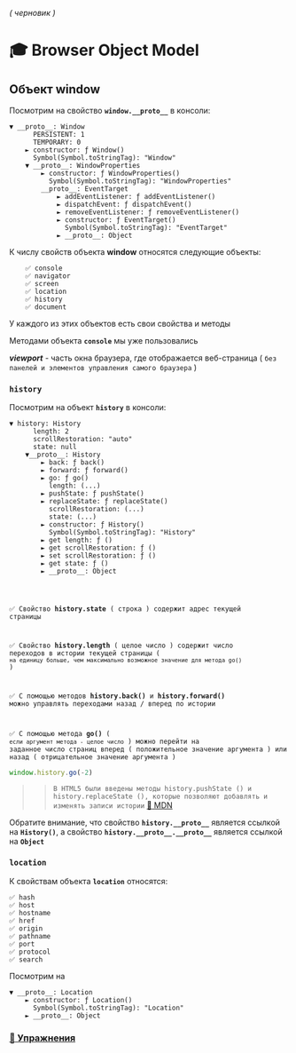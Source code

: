 _( черновик )_
# :mortar_board: Browser Object Model

## Объект window

Посмотрим на свойство **`window.__proto__`** в консоли:

```console
▼ __proto__: Window
      PERSISTENT: 1
      TEMPORARY: 0
    ► constructor: ƒ Window()
      Symbol(Symbol.toStringTag): "Window"
    ▼ __proto__: WindowProperties
        ► constructor: ƒ WindowProperties()
          Symbol(Symbol.toStringTag): "WindowProperties"
        __proto__: EventTarget
            ► addEventListener: ƒ addEventListener()
            ► dispatchEvent: ƒ dispatchEvent()
            ► removeEventListener: ƒ removeEventListener()
            ► constructor: ƒ EventTarget()
              Symbol(Symbol.toStringTag): "EventTarget"
            ► __proto__: Object
```

К числу свойств объекта  **window** относятся следующие объекты:

```
    ✅ console
    ✅ navigator
    ✅ screen
    ✅ location
    ✅ history
    ✅ document
```

У каждого из этих объектов есть свои свойства и методы

Методами объекта  **`console`**  мы уже пользовались

**_viewport_** - часть окна браузера, где отображается веб-страница 
( `без панелей и элементов управления самого браузера` )

### **`history`**
Посмотрим на объект **`history`** в консоли:

```console
▼ history: History
      length: 2
      scrollRestoration: "auto"
      state: null
    ▼__proto__: History
        ► back: ƒ back()
        ► forward: ƒ forward()
        ► go: ƒ go()
          length: (...)
        ► pushState: ƒ pushState()
        ► replaceState: ƒ replaceState()
          scrollRestoration: (...)
          state: (...)
        ► constructor: ƒ History()
          Symbol(Symbol.toStringTag): "History"
        ► get length: ƒ ()
        ► get scrollRestoration: ƒ ()
        ► set scrollRestoration: ƒ ()
        ► get state: ƒ ()
        ► __proto__: Object
```
<code>

✅ Свойство <b>history.state</b> ( строка ) содержит адрес текущей страницы

✅ Свойство <b>history.length</b> ( целое число ) содержит число переходов в истории текущей страницы ( `на единицу больше, чем максимально возможное значение для метода go()` )

✅ С помощью методов <b>history.back()</b> и <b>history.forward()</b> можно управлять переходами назад / вперед по истории

✅ С помощью метода <b>go()</b> ( `если аргумент метода - целое число` ) можно перейти на заданное число страниц вперед ( положительное значение аргумента ) или назад ( отрицательное значение аргумента )
</code>
```javascript
window.history.go(-2)
```
>>`В HTML5 были введены методы history.pushState () и history.replaceState (), которые позволяют добавлять и изменять записи истории`
>>[:link: MDN](https://developer.mozilla.org/ru/docs/Web/API/History_API)

Обратите внимание, что свойство **`history.__proto__`** является ссылкой на **`History()`**, а свойство **`history.__proto__.__proto__`** является ссылкой на  **`Object`**

### **`location`**

К свойствам объекта **`location`** относятся:

    ✅ hash
    ✅ host
    ✅ hostname
    ✅ href
    ✅ origin
    ✅ pathname
    ✅ port
    ✅ protocol
    ✅ search

Посмотрим на 
```console
▼ __proto__: Location
    ► constructor: ƒ Location()
      Symbol(Symbol.toStringTag): "Location"
    ► __proto__: Object
```

### [:briefcase: Упражнения](https://docs.google.com/forms/d/e/1FAIpQLSegoz325rD2axv1Trw3EYZVPFhXbRaEa40WQhSO22EzEEYvZA/viewform) 